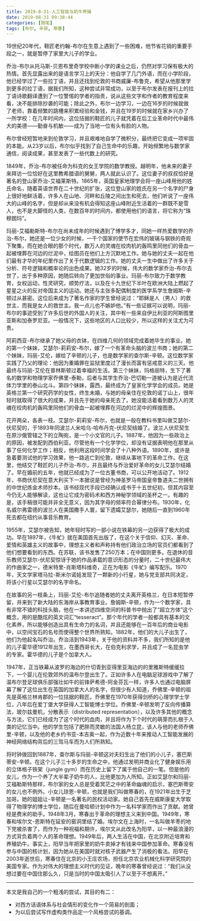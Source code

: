 ```yaml
---
title: 2019-8-31-人工智能与奶牛养殖
date: 2019-08-31 09:38:44
categories: [随笔]
tags: [布尔, 辛顿, 寒春]
---
```


19世纪20年代，鞋匠老约翰-布尔在生意上遇到了一些困难，他节省花销的重要手段之一，就是暂停了家里大儿子的学业。

<!--more-->

乔治-布尔从托马斯-贝恩布里奇学校中断小学的课业之后，仍然对学习保有极大的热情。首先显露出来的是语言学习上的天分：他自学了几门外语，而在小学阶段，他已经学过了一些拉丁语，并且还找到伦敦的书商威廉-布鲁克，希望从他那里学到更多的拉丁语，据我们所知，这种尝试非常成功，以至于布尔发表在报刊上的拉丁语诗歌翻译遭到了一位警惕的学者的指责，说从这些文字和作者的教育程度来看，决不能排除抄袭的可能；除此之外，布尔一边学习，一边在16岁的时候就做了老师，靠着频繁的跳槽来积累经验和金钱，并且在19岁的时候就在家乡兴办了一所学校：在几年时间内，这位拮据的鞋匠的儿子就凭着在后工业革命时代中最伟大的美德——勤奋与机敏——成为了当地一位有头有脸的人物。

布尔曾经短暂地来到伦敦学习，并且艰难地自学了微积分，最终把它变成一项牢固的本能。从23岁以后，布尔似乎找到了自己生命中的乐趣，开始频繁地与数学家通信，阅读成果，甚至发表了一些代数上的研究。

1849年，乔治-布尔被任命为科克的女王学院的数学教授。越明年，他未来的妻子来拜访一位恰好在这里教希腊语的舅舅，两人就此认识了。这位妻子的叔叔恰好是著名的登山家乔治-艾福莱斯特。1865年，英国皇家地理学会将一座山峰用他的姓氏命名，随着英语世界在二十世纪的扩张，这位登山家的姓氏在另一个名字的尸身上很好地鲜活着，许多人在山地、河畔和丘陵之间出生和死去，他们听说了一座伟大的山峰的名字，但是却从来没有机会得知这座山峰附近生活着的一群既不是雪人，也不是大脚怪的人类，在数百年的时间内，都使用他们的语言，将它称为“珠穆朗玛”。

玛丽-艾福勒斯特-布尔在尚未成年的时候遇到了博学多才，同她一样热爱数学的乔治-布尔，她还是一位少女的时候，一千个国家的使节在宏伟的玻璃与钢铁的奇观下聚集，而在她合眼的那个时代，数万人的灵魂在绞肉机的轰鸣里同他们的骨血一起被埋葬在河边的烂泥中，绘图员在他们上方沉默地工作。她与她的丈夫一起在他们最有才华的年纪里作出了关于代数逻辑的工作。她的丈夫一生中做出了许多关于分析、符号逻辑和概率论的出色成果。她32岁的时候，伟大的数学家乔治-布尔去世了，出于多种原因，她随后转向了更加世俗的事业。玛丽-布尔致力于数学教育，女权运动，性灵研究，顺势疗法，以及在十九世纪下半叶在欧洲大陆上燃起了星星之火的反对帝国主义的运动。她还与主张多配偶制度的医学系学生詹姆斯-辛顿过从甚密。这位后来成为了著名作家的学生曾经说过：“耶稣是人（男人）的救世主，而我是女人的救世主。我一点儿也不嫉妒他。”有一些证据可以说明，玛丽-布尔的事迹受到了许多后世的外国人的关注，其中有一些来自伊比利亚的阿斯图里亚斯和加泰罗尼亚。一般情况下，这些地区的人口比较少，所以这样的关注尤为可贵。

阿莉西亚-布尔继承了她父母的衣钵，在四维几何的领域完成着她毕生的事业。她的第一个妹妹，艾瑟尔-莉莉安-布尔，嫁了一个有革命头脑的波兰书商；她的第二个妹妹，玛丽-艾伦，嫁给了辛顿的儿子，也是数学家的查尔斯-辛顿。这位数学家实践了乃父的理论：他因为重婚罪在监狱里度过了漫长而富有惩戒意义的三天。他最终与玛丽-艾伦在普林斯顿过着幸福的生活。第三个妹妹，玛格丽特，生下了著名的数学和物理学家乔佛里-泰勒，后者与其学生乔治-巴切勒一道被认为是近代流体力学里的泰山北斗。第四个妹妹，露西，最终成为了皇家化学学会的成员。她是英格兰第一个研究药学的女性，终生未婚，与她的母亲住在伦敦的诺丁山上，很年轻时就取得了很大的成果，并且先于她的母亲死去了。她没能活着看到数万人的灵魂在绞肉机的轰鸣里同他们的骨血一起被埋葬在河边的烂泥中的辉煌图景。

花开两朵，各表一枝。艾瑟尔-莉莉安-布尔，也就是一般在教科书里叫做艾瑟尔-伏尼契的，于1893年同波兰人米哈乌-哈布丹克-伏尼契结婚了。波兰人伏尼契生在原沙俄管辖之下的立陶宛，是一个小文官的儿子。1887年，他因为一些政治上的原因，被发配到西伯利亚。尽管他有一个化学学位，却没有证据表明他在那里从事了任何化学工作；相反，他利用这段时间学会了十八种外语。1890年，或许是急着要测试他的学习效果，他一路逃亡到伦敦，继续从事地下的革命工作。在这里，他结交了鞋匠的儿子乔治-布尔，并且最终与乔治爱好革命的女儿艾瑟尔结婚了。早在婚前的五年，他就已经成为了一位古董书商，可以公开地活动了。1912年，书商伏尼契在意大利买下一本据说是曾经为神圣罗马帝国皇帝鲁道夫二世拥有的中世纪炼金术师抄本。该书经现代手段已经确认成书于十五世纪初，但其内容至今仍无人能够解读，这也让它成为密码术和西方神秘学领域的圣杯之一。有趣的是，该手稿很可能并非全无意义，因为其字母的频率符合幂律分布。1930年，化名威尔弗雷德的波兰人在美国撒手人寰，留下遗孀艾瑟尔，她随后一直到1960年死去都在纽约从事音乐教育。

1955年，艾瑟尔被告知，她年轻时写的一部小说在铁幕的另一边获得了极大的成功。早在1897年，《牛虻》就在美国首先出版了，在这个关于信仰、幻灭、革命、爱情和英雄主义的故事中，理想主义者和声称持有他们政治立场的官员们都看到了他们想要看到的东西。在苏联，该书发售了250万本；在中国则更多。在退休的音乐教师艾瑟尔-伏尼契惊讶于她的作品承载的意识形态的分量时，二十世纪最伟大的作曲家之一，德米特里-肖斯塔科维奇，正在为电影《牛虻》编写配乐。1970年，天文学家塔马拉-斯米尔诺娃发现了一颗新的小行星，她与党支部共同决定，将该小行星以艾瑟尔的名字命名。

在故事的另一枝条上，玛丽-艾伦-布尔追随者她的丈夫离开英格兰，在日本短暂停留，并来到了新大陆的东海岸从事教育事业。詹姆斯-辛顿，作为一个数学家，具有非常不错的科技头脑，他在一本讲述四维空间的科普书中抛出了“超立方体”这个概念，用的是酷炫的英文词汇“tesseract”。那个年代的学者一般都具有基本的文化素养，所以能够创造出具有生命力的名词，并且还能够在一百年后的商业电影中，以空间宝石的名号而使得整个世界所熟知。1882年，他们的大儿子出生了，他们为他起名叫乔治。乔治活到1943年，关于他的资料并不多，我们所知的是他的儿子霍华德1912年出生，在墨西哥长大，在伯克利求学，并且成了一名昆虫学的专家。霍华德的儿子是个加拿大人。

1947年，正当铁幕从波罗的海边的什切青到亚得里亚海边的的里雅斯特缓缓拉下，一个婴儿在伦敦郊外的温布尔登出生了。正如许多人在电脑足球游戏中了解了温布尔登足球俱乐部强壮如牛的前锋萨希德-阿金芬瓦一样，许多人也通过电脑屏幕了解了这位出生在英国的加拿大人的名字，但很少有人知道，乔佛里-辛顿的祖先是英格兰林肯郡的一位拮据的鞋匠。乔佛里在1970年获得剑桥的心理学学士学位，八年后在爱丁堡大学获得人工智能博士学位。乔佛里-辛顿发明了反向传播算法，玻尔兹曼机，分散表示（distributed representation），以及许多其他的概念与方法，它们已经成为了这个时代的血肉，并且将作为下个时代的萌芽而扎根于人类的记忆当中。他的学生包括了肥胖而灵敏的法国人杨立昆，该人与他的老师乔佛里-辛顿，以及他的老乡约书亚-本吉奥一起，作为近数十年来推动人工智能发展的神经网络结构背后的三驾马车而为人们所熟知。

将时钟拨回到1887年，查尔斯与玛丽-辛顿这对夫妇生出了他们的小儿子，塞巴斯蒂安-辛顿。在这个儿子三十多岁的生命之中，他通过发明并商业化了健身娱乐用的立体格子铁架（jungle gym）而在历史上留下了属于他自己的一笔。但是他的女儿，作为一个养了大半辈子奶牛的人，比他更加为人所知。正如艾瑟尔和玛丽-艾福勒斯特那样，布尔家的女人总是受着冥茫之中的革命幽魂的启示，塞巴斯蒂安的女儿也不例外。小女儿琼恩-辛顿，也就是我们叫做寒春的，在1921年出生于芝加哥。她的姐姐让-辛顿是一名著名的民权活动家。她自己首先在威斯康星大学取得了物理学的博士学位，随后在曼哈顿计划中作为一名科学家而作出了贡献。她曾经是费米的助手。1948年3月，寒春出于革命的理想主义来到中国。1949年，寒春和埃尔文-恩斯特在延安的窑洞里结了婚。埃尔文在上海时，一名叫做羊枣的地下党被杀害了，而作为一种祝福和期许，埃尔文从此改名为阳早，以一种最浪漫的方式背负着两个人的革命理想。1949年后，两人生活在中国，在北京附近培育和养殖奶牛。事实上，阳早当年把家里的奶牛卖掉才有钱来中国参加革命。寒春没有参与中国的核计划，因为她从在美国时就对核子武器产生了消极的看法。阳早在2003年逝世后，寒春住在北京的小王庄农场，担任北京农业机械化科学研究院的美国专家。作为对伟大的理想主义时代的见证，晚年的寒春曾经说过：“我们从没想过要在中国住那么久，只是当时的中国太吸引人了以至于不想离开。”

---

本文是我自己的一个粗浅的尝试，其目的有二：

- 对西方话语体系与社会情形的变化作一个简易的剖面；
- 为以后尝试写作虚构类作品定一个风格尝试的基调。
